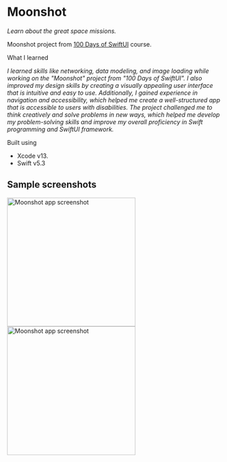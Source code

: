 # Moonshot
_Learn about the great space missions._

Moonshot project from [100 Days of SwiftUI](https://www.hackingwithswift.com/books/ios-swiftui/moonshot-wrap-up) course.

What I learned
 
 _I learned skills like networking, data modeling, and image loading while working on the "Moonshot" project from "100 Days of SwiftUI". I also improved my design skills by creating a visually appealing user interface that is intuitive and easy to use. Additionally, I gained experience in navigation and accessibility, which helped me create a well-structured app that is accessible to users with disabilities. The project challenged me to think creatively and solve problems in new ways, which helped me develop my problem-solving skills and improve my overall proficiency in Swift programming and SwiftUI framework._ 

Built using
* Xcode v13.
* Swift v5.3

## Sample screenshots

<img alt="Moonshot app screenshot" src="https://github.com/nemag06/Moonshot/assets/118446028/8ca94ba2-243e-4350-b315-7d7d8c0e12dd" width=300>
<img alt="Moonshot app screenshot" src="https://github.com/nemag06/Moonshot/assets/118446028/06598946-b58b-4367-8d82-c7ae8ed8c96e" width=300>


